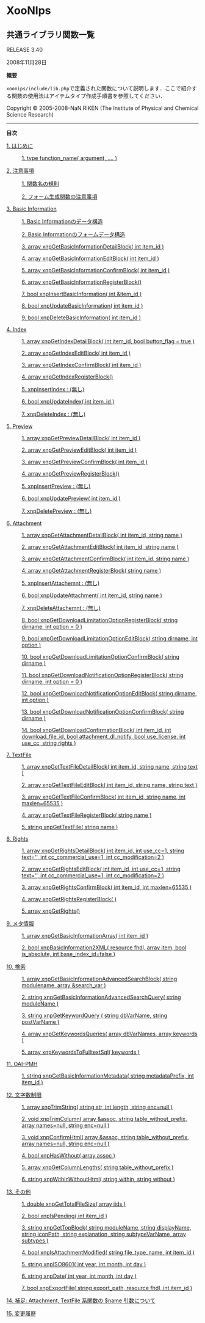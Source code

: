 

 <body>

 <div id="page">

 <div xmlns="http://www.w3.org/1999/xhtml" class="navheader">

 </div>

 <div xmlns="http://www.w3.org/1999/xhtml" class="book" lang="ja" id="id349852" xml:lang="ja">

 <div xmlns="" class="titlepage">

 <div>

 <div>

 <h1 xmlns="http://www.w3.org/1999/xhtml" class="title">

 <a id="id349852"></a>

 <span class="application">XooNIps</span>

 </h1>

 </div>

 <div>

 <h2 xmlns="http://www.w3.org/1999/xhtml" class="subtitle">共通ライブラリ関数一覧</h2>

 </div>

 <div>

 <p class="edition">RELEASE 3.40</p>

 </div>

 <div>

 <p xmlns="http://www.w3.org/1999/xhtml" class="pubdate">2008年11月28日</p>

 </div>

 <div>

 <div xmlns="http://www.w3.org/1999/xhtml" class="abstract">

 <p class="title">

 <b>概要</b>

 </p>

 <p><code class="filename">xoonips/include/lib.php</code>で定義された関数について説明します．ここで紹介する関数の使用法はアイテムタイプ作成手順書を参照してください．</p>

 </div>

 </div>

 <div>

 <p xmlns="http://www.w3.org/1999/xhtml" class="copyright">Copyright © 2005-2008-NaN RIKEN (The Institute of Physical and Chemical Science Research)</p>

 </div>

 </div>

 <hr />

 </div>

 <div class="toc">

 <p>

 <b>目次</b>

 </p>

 <dl>

 <dt>

 <span class="chapter">

 <a href="intro.html">1. はじめに</a>

 </span>

 </dt>

 <dd>

 <dl>

 <dt>

 <span class="section">

 <a href="intro.html#intro-function">1. type function_name( argument, …. ) </a>

 </span>

 </dt>

 </dl>

 </dd>

 <dt>

 <span class="chapter">

 <a href="notice.html">2. 注意事項</a>

 </span>

 </dt>

 <dd>

 <dl>

 <dt>

 <span class="section">

 <a href="notice.html#notice-funcname">1. 関数名の規則</a>

 </span>

 </dt>

 <dt>

 <span class="section">

 <a href="notice.html#notice-form">2. フォーム生成関数の注意事項</a>

 </span>

 </dt>

 </dl>

 </dd>

 <dt>

 <span class="chapter">

 <a href="basicinfo.html">3. Basic Information</a>

 </span>

 </dt>

 <dd>

 <dl>

 <dt>

 <span class="section">

 <a href="basicinfo.html#basicinfo.datastructure">1. Basic Informationのデータ構造</a>

 </span>

 </dt>

 <dt>

 <span class="section">

 <a href="basicinfo.html#basicinfo.formdatastructure">2. Basic Informationのフォームデータ構造</a>

 </span>

 </dt>

 <dt>

 <span class="section">

 <a href="basicinfo.html#func-xnpGetBasicInformationDetailBlock">3. array xnpGetBasicInformationDetailBlock( int item_id )</a>

 </span>

 </dt>

 <dt>

 <span class="section">

 <a href="basicinfo.html#func-xnpGetBasicInformationEditBlock">4. array xnpGetBasicInformationEditBlock( int item_id )</a>

 </span>

 </dt>

 <dt>

 <span class="section">

 <a href="basicinfo.html#func-xnpGetBasicInformationConfirmBlock">5. array xnpGetBasicInformationConfirmBlock( int item_id )</a>

 </span>

 </dt>

 <dt>

 <span class="section">

 <a href="basicinfo.html#func-xnpGetBasicInformationRegisterBlock">6. array xnpGetBasicInformationRegisterBlock()</a>

 </span>

 </dt>

 <dt>

 <span class="section">

 <a href="basicinfo.html#func-xnpInsertBasicInformation">7. bool xnpInsertBasicInformation( int &amp;item_id )</a>

 </span>

 </dt>

 <dt>

 <span class="section">

 <a href="basicinfo.html#func-xnpUpdateBasicInformation">8. bool xnpUpdateBasicInformation( int item_id )</a>

 </span>

 </dt>

 <dt>

 <span class="section">

 <a href="basicinfo.html#func-xnpDeleteBasicInformation">9. bool xnpDeleteBasicInformation( int item_id )</a>

 </span>

 </dt>

 </dl>

 </dd>

 <dt>

 <span class="chapter">

 <a href="itemindex.html">4. Index</a>

 </span>

 </dt>

 <dd>

 <dl>

 <dt>

 <span class="section">

 <a href="itemindex.html#func-xnpGetIndexDetailBlock">1. array xnpGetIndexDetailBlock( int item_id, bool button_flag = true )</a>

 </span>

 </dt>

 <dt>

 <span class="section">

 <a href="itemindex.html#func-xnpGetIndexEditBlock">2. array xnpGetIndexEditBlock( int item_id )</a>

 </span>

 </dt>

 <dt>

 <span class="section">

 <a href="itemindex.html#func-xnpGetIndexConfirmBlock">3. array xnpGetIndexConfirmBlock( int item_id )</a>

 </span>

 </dt>

 <dt>

 <span class="section">

 <a href="itemindex.html#func-xnpGetIndexRegisterBlock">4. array xnpGetIndexRegisterBlock()</a>

 </span>

 </dt>

 <dt>

 <span class="section">

 <a href="itemindex.html#func-xnpInsertIndex">5. xnpInsertIndex : (無し)</a>

 </span>

 </dt>

 <dt>

 <span class="section">

 <a href="itemindex.html#func-xnpUpdateIndex">6. bool xnpUpdateIndex( int item_id )</a>

 </span>

 </dt>

 <dt>

 <span class="section">

 <a href="itemindex.html#func-xnpDeleteIndex">7. xnpDeleteIndex : (無し)</a>

 </span>

 </dt>

 </dl>

 </dd>

 <dt>

 <span class="chapter">

 <a href="preview.html">5. Preview</a>

 </span>

 </dt>

 <dd>

 <dl>

 <dt>

 <span class="section">

 <a href="preview.html#func-xnpGetPreviewDetailBlock">1. array xnpGetPreviewDetailBlock( int item_id )</a>

 </span>

 </dt>

 <dt>

 <span class="section">

 <a href="preview.html#func-xnpGetPreviewEditBlock">2. array xnpGetPreviewEditBlock( int item_id )</a>

 </span>

 </dt>

 <dt>

 <span class="section">

 <a href="preview.html#func-xnpGetPreviewConfirmBlock">3. array xnpGetPreviewConfirmBlock( int item_id )</a>

 </span>

 </dt>

 <dt>

 <span class="section">

 <a href="preview.html#func-xnpGetPreviewRegisterBlock">4. array xnpGetPreviewRegisterBlock()</a>

 </span>

 </dt>

 <dt>

 <span class="section">

 <a href="preview.html#func-xnpInsertPreview">5. xnpInsertPreview : (無し)</a>

 </span>

 </dt>

 <dt>

 <span class="section">

 <a href="preview.html#func-xnpUpdatePreview">6. bool xnpUpdatePreview( int item_id )</a>

 </span>

 </dt>

 <dt>

 <span class="section">

 <a href="preview.html#func-xnpDeletePreview">7. xnpDeletePreview : (無し)</a>

 </span>

 </dt>

 </dl>

 </dd>

 <dt>

 <span class="chapter">

 <a href="attachment.html">6. Attachment</a>

 </span>

 </dt>

 <dd>

 <dl>

 <dt>

 <span class="section">

 <a href="attachment.html#func-xnpGetAttachmentDetailBlock">1. array xnpGetAttachmentDetailBlock( int item_id, string name )</a>

 </span>

 </dt>

 <dt>

 <span class="section">

 <a href="attachment.html#func-xnpGetAttachmentEditBlock">2. array xnpGetAttachmentEditBlock( int item_id, string name )</a>

 </span>

 </dt>

 <dt>

 <span class="section">

 <a href="attachment.html#func-xnpGetAttachmentConfirmBlock">3. array xnpGetAttachmentConfirmBlock( int item_id, string name )</a>

 </span>

 </dt>

 <dt>

 <span class="section">

 <a href="attachment.html#func-xnpGetAttachmentRegisterBlock">4. array xnpGetAttachmentRegisterBlock( string name )</a>

 </span>

 </dt>

 <dt>

 <span class="section">

 <a href="attachment.html#func-xnpInsertAttachemnt">5. xnpInsertAttachemnt : (無し)</a>

 </span>

 </dt>

 <dt>

 <span class="section">

 <a href="attachment.html#func-xnpUpdateAttachment">6. bool xnpUpdateAttachment( int item_id, string name )</a>

 </span>

 </dt>

 <dt>

 <span class="section">

 <a href="attachment.html#func-xnpDeleteAttachment">7. xnpDeleteAttachemnt : (無し)</a>

 </span>

 </dt>

 <dt>

 <span class="section">

 <a href="attachment.html#func-xnpGetDownloadLimitationOptionRegisterBlock">8. bool xnpGetDownloadLimitationOptionRegisterBlock( string dirname, int option = 0 )</a>

 </span>

 </dt>

 <dt>

 <span class="section">

 <a href="attachment.html#func-xnpGetDownloadLimitationOptionEditBlock">9. bool xnpGetDownloadLimitationOptionEditBlock( string dirname, int option )</a>

 </span>

 </dt>

 <dt>

 <span class="section">

 <a href="attachment.html#func-xnpGetDownloadLimitationOptionConfirmBlock">10. bool xnpGetDownloadLimitationOptionConfirmBlock( string dirname )</a>

 </span>

 </dt>

 <dt>

 <span class="section">

 <a href="attachment.html#func-xnpGetDownloadNotificationOptionRegisterBlock">11. bool xnpGetDownloadNotificationOptionRegisterBlock( string dirname, int option = 0 )</a>

 </span>

 </dt>

 <dt>

 <span class="section">

 <a href="attachment.html#func-xnpGetDownloadNotificationOptionEditBlock">12. bool xnpGetDownloadNotificationOptionEditBlock( string dirname, int option )</a>

 </span>

 </dt>

 <dt>

 <span class="section">

 <a href="attachment.html#func-xnpGetDownloadNotificationOptionConfirmBlock">13. bool xnpGetDownloadNotificationOptionConfirmBlock( string dirname )</a>

 </span>

 </dt>

 <dt>

 <span class="section">

 <a href="attachment.html#func-xnpGetDownloadConfirmationBlock">14. bool xnpGetDownloadConfirmationBlock( int item_id, int download_file_id, bool attachment_dl_notify, bool use_license, int use_cc, string rights )</a>

 </span>

 </dt>

 </dl>

 </dd>

 <dt>

 <span class="chapter">

 <a href="textfile.html">7. TextFile</a>

 </span>

 </dt>

 <dd>

 <dl>

 <dt>

 <span class="section">

 <a href="textfile.html#func-xnpGetTextFileDetailBlock">1. array xnpGetTextFileDetailBlock( int item_id, string name, string text )</a>

 </span>

 </dt>

 <dt>

 <span class="section">

 <a href="textfile.html#func-xnpGetTextFileEditBlock">2. array xnpGetTextFileEditBlock( int item_id, string name, string text )</a>

 </span>

 </dt>

 <dt>

 <span class="section">

 <a href="textfile.html#func-xnpGetTextFileConfirmBlock">3. array xnpGetTextFileConfirmBlock( int item_id, string name, int maxlen=65535 )</a>

 </span>

 </dt>

 <dt>

 <span class="section">

 <a href="textfile.html#func-xnpGetTextFileRegisterBlock">4. array xnpGetTextFileRegisterBlock( string name )</a>

 </span>

 </dt>

 <dt>

 <span class="section">

 <a href="textfile.html#func-xnpGetTextFile">5. string xnpGetTextFile( string name )</a>

 </span>

 </dt>

 </dl>

 </dd>

 <dt>

 <span class="chapter">

 <a href="rights.html">8. Rights</a>

 </span>

 </dt>

 <dd>

 <dl>

 <dt>

 <span class="section">

 <a href="rights.html#func-xnpGetRightsDetailBlock">1. array xnpGetRightsDetailBlock( int item_id, int use_cc=1, string text='', int cc_commercial_use=1, int cc_modification=2 )</a>

 </span>

 </dt>

 <dt>

 <span class="section">

 <a href="rights.html#func-xnpGetRightsEditBlock">2. array xnpGetRightsEditBlock( int item_id, int use_cc=1, string text='', int cc_commercial_use=1, int cc_modification=2 )</a>

 </span>

 </dt>

 <dt>

 <span class="section">

 <a href="rights.html#func-xnpGetRightsConfirmBlock">3. array xnpGetRightsConfirmBlock( int item_id, int maxlen=65535 )</a>

 </span>

 </dt>

 <dt>

 <span class="section">

 <a href="rights.html#func-xnpGetRightsRegisterBlock">4. array xnpGetRightsRegisterBlock( )</a>

 </span>

 </dt>

 <dt>

 <span class="section">

 <a href="rights.html#func-xnpGetRights">5. array xnpGetRights()</a>

 </span>

 </dt>

 </dl>

 </dd>

 <dt>

 <span class="chapter">

 <a href="metainfo.html">9. メタ情報</a>

 </span>

 </dt>

 <dd>

 <dl>

 <dt>

 <span class="section">

 <a href="metainfo.html#func-xnpGetBasicInformationArray">1. array xnpGetBasicInformationArray( int item_id )</a>

 </span>

 </dt>

 <dt>

 <span class="section">

 <a href="metainfo.html#func-xnpBasicInformation2XML">2. bool xnpBasicInformation2XML( resource fhdl, array item, bool is_absolute, int base_index_id=false )</a>

 </span>

 </dt>

 </dl>

 </dd>

 <dt>

 <span class="chapter">

 <a href="search.html">10. 検索</a>

 </span>

 </dt>

 <dd>

 <dl>

 <dt>

 <span class="section">

 <a href="search.html#func-xnpGetBasicInformationAdvancedSearchBlock">1. array xnpGetBasicInformationAdvancedSearchBlock( string modulename, array &amp;search_var )</a>

 </span>

 </dt>

 <dt>

 <span class="section">

 <a href="search.html#func-xnpGetBasicInformationAdvancedSearchQuery">2. string xnpGetBasicInformationAdvancedSearchQuery( string moduleName )</a>

 </span>

 </dt>

 <dt>

 <span class="section">

 <a href="search.html#func-xnpGetKeywordQuery">3. string xnpGetKeywordQuery ( string dbVarName, string postVarName )</a>

 </span>

 </dt>

 <dt>

 <span class="section">

 <a href="search.html#func-xnpGetKeywordsQueries">4. array xnpGetKeywordsQueries( array dbVarNames, array keywords )</a>

 </span>

 </dt>

 <dt>

 <span class="section">

 <a href="search.html#func-xnpKeywordsToFulltextSql">5. array xnpKeywordsToFulltextSql( keywords )</a>

 </span>

 </dt>

 </dl>

 </dd>

 <dt>

 <span class="chapter">

 <a href="oaipmh.html">11. OAI-PMH</a>

 </span>

 </dt>

 <dd>

 <dl>

 <dt>

 <span class="section">

 <a href="oaipmh.html#func-xnpGetBasicInformationMetadata">1. string xnpGetBasicInformationMetadata( string metadataPrefix, int item_id )</a>

 </span>

 </dt>

 </dl>

 </dd>

 <dt>

 <span class="chapter">

 <a href="lengthlimit.html">12. 文字数制限</a>

 </span>

 </dt>

 <dd>

 <dl>

 <dt>

 <span class="section">

 <a href="lengthlimit.html#func-xnpTrimString">1. array xnpTrimString( string str, int length, string enc=null )</a>

 </span>

 </dt>

 <dt>

 <span class="section">

 <a href="lengthlimit.html#func-xnpTrimColumn">2. void xnpTrimColumn( array &amp;assoc, string table_without_prefix, array names=null, string enc=null )</a>

 </span>

 </dt>

 <dt>

 <span class="section">

 <a href="lengthlimit.html#func-xnpConfirmHtml">3. void xnpConfirmHtml( array &amp;assoc, string table_without_prefix, array names=null, string enc=null )</a>

 </span>

 </dt>

 <dt>

 <span class="section">

 <a href="lengthlimit.html#func-xnpHasWithout">4. bool xnpHasWithout( array assoc )</a>

 </span>

 </dt>

 <dt>

 <span class="section">

 <a href="lengthlimit.html#func-xnpGetColumnLengths">5. array xnpGetColumnLengths( string table_without_prefix )</a>

 </span>

 </dt>

 <dt>

 <span class="section">

 <a href="lengthlimit.html#func-xnpWithinWithoutHtml">6. string xnpWithinWithoutHtml( string within, string without )</a>

 </span>

 </dt>

 </dl>

 </dd>

 <dt>

 <span class="chapter">

 <a href="others.html">13. その他</a>

 </span>

 </dt>

 <dd>

 <dl>

 <dt>

 <span class="section">

 <a href="others.html#func-xnpGetTotalFileSize">1. double xnpGetTotalFileSize( array iids )</a>

 </span>

 </dt>

 <dt>

 <span class="section">

 <a href="others.html#func-xnpIsPending">2. bool xnpIsPending( int item_id )</a>

 </span>

 </dt>

 <dt>

 <span class="section">

 <a href="others.html#func-xnpGetTopBlock">3. string xnpGetTopBlock( string moduleName, string displayName, string iconPath, string explanation, string subtypeVarName, array subtypes )</a>

 </span>

 </dt>

 <dt>

 <span class="section">

 <a href="others.html#func-xnpIsAttachmentModified">4. bool xnpIsAttachmentModified( string file_type_name, int item_id )</a>

 </span>

 </dt>

 <dt>

 <span class="section">

 <a href="others.html#func-xnpISO8601">5. string xnpISO8601( int year, int month, int day )</a>

 </span>

 </dt>

 <dt>

 <span class="section">

 <a href="others.html#func-xnpDate">6. string xnpDate( int year, int month, int day )</a>

 </span>

 </dt>

 <dt>

 <span class="section">

 <a href="others.html#func-xnpExportFile">7. bool xnpExportFile( string export_path, resource fhdl, int item_id )</a>

 </span>

 </dt>

 </dl>

 </dd>

 <dt>

 <span class="chapter">

 <a href="auxil.html">14. 補足: Attachment, TextFile 系関数の $name 引数について</a>

 </span>

 </dt>

 <dt>

 <span class="chapter">

 <a href="changelog.html">15. 変更履歴</a>

 </span>

 </dt>

 </dl>

 </div>

 </div>

 <div xmlns="http://www.w3.org/1999/xhtml" class="navfooter">



 </div>

 </body>


